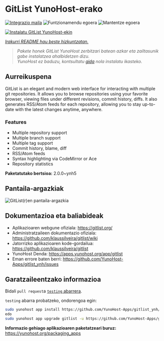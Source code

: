 <!--
Ohart ongi: README hau automatikoki sortu da <https://github.com/YunoHost/apps/tree/master/tools/readme_generator>ri esker
EZ editatu eskuz.
-->

# GitList YunoHost-erako

[![Integrazio maila](https://dash.yunohost.org/integration/gitlist.svg)](https://ci-apps.yunohost.org/ci/apps/gitlist/) ![Funtzionamendu egoera](https://ci-apps.yunohost.org/ci/badges/gitlist.status.svg) ![Mantentze egoera](https://ci-apps.yunohost.org/ci/badges/gitlist.maintain.svg)

[![Instalatu GitList YunoHost-ekin](https://install-app.yunohost.org/install-with-yunohost.svg)](https://install-app.yunohost.org/?app=gitlist)

*[Irakurri README hau beste hizkuntzatan.](./ALL_README.md)*

> *Pakete honek GitList YunoHost zerbitzari batean azkar eta zailtasunik gabe instalatzea ahalbidetzen dizu.*  
> *YunoHost ez baduzu, kontsultatu [gida](https://yunohost.org/install) nola instalatu ikasteko.*

## Aurreikuspena

GitList is an elegant and modern web interface for interacting with multiple git repositories. It allows you to browse repositories using your favorite browser, viewing files under different revisions, commit history, diffs. It also generates RSS/Atom feeds for each repository, allowing you to stay up-to-date with the latest changes anytime, anywhere.

### Features

- Multiple repository support
- Multiple branch support
- Multiple tag support
- Commit history, blame, diff
- RSS/Atom feeds
- Syntax highlighting via CodeMirror or Ace
- Repository statistics


**Paketatutako bertsioa:** 2.0.0~ynh5

## Pantaila-argazkiak

![GitList(r)en pantaila-argazkia](./doc/screenshots/screenshot.png)

## Dokumentazioa eta baliabideak

- Aplikazioaren webgune ofiziala: <https://gitlist.org/>
- Administratzaileen dokumentazio ofiziala: <https://github.com/klaussilveira/gitlist/wiki>
- Jatorrizko aplikazioaren kode-gordailua: <https://github.com/klaussilveira/gitlist>
- YunoHost Denda: <https://apps.yunohost.org/app/gitlist>
- Eman errore baten berri: <https://github.com/YunoHost-Apps/gitlist_ynh/issues>

## Garatzaileentzako informazioa

Bidali `pull request`a [`testing` abarrera](https://github.com/YunoHost-Apps/gitlist_ynh/tree/testing).

`testing` abarra probatzeko, ondorengoa egin:

```bash
sudo yunohost app install https://github.com/YunoHost-Apps/gitlist_ynh/tree/testing --debug
edo
sudo yunohost app upgrade gitlist -u https://github.com/YunoHost-Apps/gitlist_ynh/tree/testing --debug
```

**Informazio gehiago aplikazioaren paketatzeari buruz:** <https://yunohost.org/packaging_apps>
